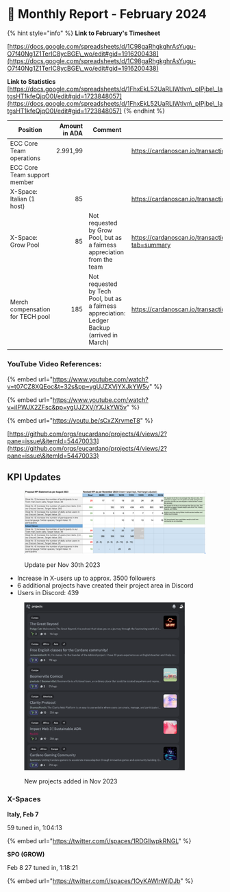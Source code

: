 # 🛫 Monthly Report - February 2024



{% hint style="info" %}
**Link to February's Timesheet**

[https://docs.google.com/spreadsheets/d/1C98gaRhgkghrAsYugu-O7f40Ng1Z1TerIC8ycBGE\_wo/edit#gid=1916200438](https://docs.google.com/spreadsheets/d/1C98gaRhgkghrAsYugu-O7f40Ng1Z1TerIC8ycBGE\_wo/edit#gid=1916200438)



**Link to Statistics** [https://docs.google.com/spreadsheets/d/1FhxEkL52UaRLIWtlvn\_pIPjbe\_IatgsHT1kfeQjqO0I/edit#gid=1723848057](https://docs.google.com/spreadsheets/d/1FhxEkL52UaRLIWtlvn\_pIPjbe\_IatgsHT1kfeQjqO0I/edit#gid=1723848057)
{% endhint %}



<table><thead><tr><th width="308">Position</th><th width="135" align="right">Amount in ADA</th><th width="204">Comment</th><th width="163" data-type="content-ref">Tx</th></tr></thead><tbody><tr><td>ECC Core Team operations</td><td align="right">2.991,99</td><td></td><td><a href="https://cardanoscan.io/transaction/3574f6c950898616881ca7c2ca1d43c1ef7216ff9f273db235712767670c7a3d">https://cardanoscan.io/transaction/3574f6c950898616881ca7c2ca1d43c1ef7216ff9f273db235712767670c7a3d</a></td></tr><tr><td>ECC Core Team support member</td><td align="right"></td><td></td><td></td></tr><tr><td>X-Space: Italian (1 host)</td><td align="right">85</td><td></td><td><a href="https://cardanoscan.io/transaction/942171854b47028911779b706c5cfe5bbce8ff8ec26590c9b3be532925d4d9a2">https://cardanoscan.io/transaction/942171854b47028911779b706c5cfe5bbce8ff8ec26590c9b3be532925d4d9a2</a></td></tr><tr><td>X-Space: Grow Pool</td><td align="right">85</td><td>Not requested by Grow Pool, but as a fairness appreciation from the team</td><td><a href="https://cardanoscan.io/transaction/fdc2f97dbc7e92d31a4e346e5b9950bf3eec1560ba5e0b33bc8c428a58e0b383?tab=summary">https://cardanoscan.io/transaction/fdc2f97dbc7e92d31a4e346e5b9950bf3eec1560ba5e0b33bc8c428a58e0b383?tab=summary</a></td></tr><tr><td>Merch compensation for TECH pool</td><td align="right">185</td><td>Not requested by Tech Pool, but as a fairness appreciation: Ledger Backup (arrived in March) </td><td><a href="https://cardanoscan.io/transaction/f210fa6bbce93d5f2b2b716634c75e198363bf6982bfe1cdb34c1c8cfa7a2bec">https://cardanoscan.io/transaction/f210fa6bbce93d5f2b2b716634c75e198363bf6982bfe1cdb34c1c8cfa7a2bec</a></td></tr><tr><td></td><td align="right"></td><td></td><td></td></tr></tbody></table>

### YouTube Video References:

{% embed url="https://www.youtube.com/watch?v=t07CZ8XQEoc&t=32s&pp=ygUJZXVjYXJkYW5v" %}

{% embed url="https://www.youtube.com/watch?v=iIPWJX2ZFsc&pp=ygUJZXVjYXJkYW5v" %}

{% embed url="https://youtu.be/sCxZXrvmeT8" %}

[https://github.com/orgs/eucardano/projects/4/views/2?pane=issue\&itemId=54470033](https://github.com/orgs/eucardano/projects/4/views/2?pane=issue\&itemId=54470033)

## KPI Updates

<figure><img src="../../.gitbook/assets/Screenshot 2023-12-09 at 05.28.58.png" alt=""><figcaption><p>Update per Nov 30th 2023</p></figcaption></figure>

* Increase in X-users up to approx. 3500 followers
* 6 additional projects have created their project area in Discord
* Users in Discord: 439

<figure><img src="../../.gitbook/assets/Screenshot 2023-12-09 at 05.22.19.png" alt="" width="375"><figcaption><p>New projects added in Nov 2023</p></figcaption></figure>



### **X-Spaces**



**Italy, Feb 7**

59 tuned in, 1:04:13

{% embed url="https://twitter.com/i/spaces/1RDGllwpkRNGL" %}

**SPO (GROW)**

Feb 8 27 tuned in, 1:18:21

{% embed url="https://twitter.com/i/spaces/1OyKAWlnWjDJb" %}
